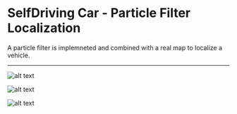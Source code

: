 
# **SelfDriving Car - Particle Filter Localization**

A particle filter is implemneted and combined with a real map to localize a vehicle.

[//]: # (Image References)

[image1]: ./pid_perform2.png "mpc car1"
[image2]: ./pid_perform3.png "mpc car2"
[image3]: ./pid_perform4.png "mpc car3"

---

![alt text][image1]



![alt text][image2]



![alt text][image3]
